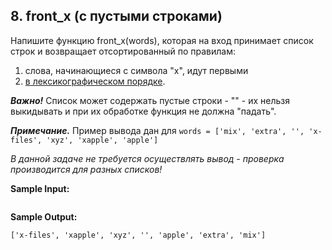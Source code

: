## 8. front_x (с пустыми строками)

Напишите функцию front_x(words), которая на вход принимает список строк и возвращает отсортированный по правилам:

1.    слова, начинающиеся с символа "x", идут первыми
2.    [в лексикографическом порядке](https://ru.wikipedia.org/wiki/%D0%9B%D0%B5%D0%BA%D1%81%D0%B8%D0%BA%D0%BE%D0%B3%D1%80%D0%B0%D1%84%D0%B8%D1%87%D0%B5%D1%81%D0%BA%D0%B8%D0%B9_%D0%BF%D0%BE%D1%80%D1%8F%D0%B4%D0%BE%D0%BA).

***Важно!*** Список может содержать пустые строки - "" - их нельзя выкидывать и при их обработке функция не должна "падать".



***Примечание.*** Пример вывода дан для ```words = ['mix', 'extra', '', 'x-files', 'xyz', 'xapple', 'apple']```

*В данной задаче не требуется осуществлять вывод - проверка производится для разных списков!*

**Sample Input:**

```commandline

```

**Sample Output:**

```commandline
['x-files', 'xapple', 'xyz', '', 'apple', 'extra', 'mix']
```

